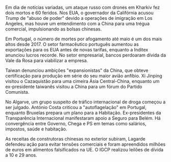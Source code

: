 Em dia de notícias variadas, um ataque russo com drones em Kharkiv fez dois mortos e 60 feridos. Nos EUA, o governador da Califórnia acusou Trump de "abuso de poder" devido a operações de imigração em Los Angeles, mas houve um entendimento com a China para uma trégua comercial, impulsionando as bolsas chinesas.

Em Portugal, o número de mortes por afogamento até maio é um dos mais altos desde 2017. O setor farmacêutico português aumentou as exportações para os EUA antes de novas tarifas, enquanto a Inditex anunciou lucros recorde. No setor empresarial, bancos perdoaram dívida da Vale da Rosa para viabilizar a empresa.

Taiwan denunciou ambições "expansionistas" da China, que obteve certificação para produção em série do seu maior avião anfíbio. Xi Jinping visitou o Cazaquistão para uma cimeira Ásia Central-China, enquanto um ex-presidente taiwanês visitou a China para um fórum do Partido Comunista.

No Algarve, um grupo suspeito de tráfico internacional de droga começou a ser julgado. António Costa criticou a "autoflagelação" em Portugal, enquanto Bruxelas prepara um plano para a Habitação. Ex-presidentes da Transparência Internacional manifestaram apoio a Seguro para Belém. Há convergência entre Governo, Chega e PS em temas como salários, impostos, saúde e habitação.

As receitas de construtoras chinesas no exterior subiram, Lagarde defendeu ação para evitar tensões comerciais e foram apreendidos milhões de euros em alimentos falsificados na UE. O IGCP realizou leilões de dívida a 10 e 29 anos.